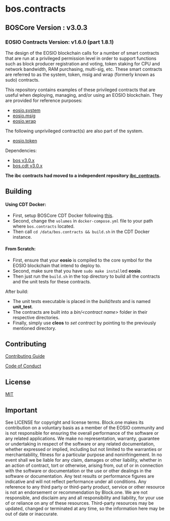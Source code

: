 # bos.contracts


## BOSCore Version : v3.0.3
### EOSIO Contracts Version: v1.6.0 (part 1.8.1)

The design of the EOSIO blockchain calls for a number of smart contracts that are run at a privileged permission level in order to support functions such as block producer registration and voting, token staking for CPU and network bandwidth, RAM purchasing, multi-sig, etc.  These smart contracts are referred to as the system, token, msig and wrap (formerly known as sudo) contracts.

This repository contains examples of these privileged contracts that are useful when deploying, managing, and/or using an EOSIO blockchain.  They are provided for reference purposes:

   * [eosio.system](https://github.com/boscore/bos.contracts/tree/master/eosio.system)
   * [eosio.msig](https://github.com/boscore/bos.contracts/tree/master/eosio.msig)
   * [eosio.wrap](https://github.com/boscore/bos.contracts/tree/master/eosio.wrap)

The following unprivileged contract(s) are also part of the system.
   * [eosio.token](https://github.com/boscore/bos.contracts/tree/master/eosio.token)

Dependencies:

* [bos v3.0.x](https://github.com/boscore/bos/releases)
* [bos.cdt v3.0.x](https://github.com/boscore/bos.cdt/releases)

__The ibc contracts had moved to a independent repository [ibc_contracts](https://github.com/boscore/ibc_contracts).__

## Building

   #### Using CDT Docker:
   * First, setup BOSCore CDT Docker following [this](https://github.com/boscore/bos.cdt/blob/master/docker/README.md).
   * Second, change the `volumes` in `docker-compose.yml` file to your path where `bos.contracts` located.
   * Then call `cd /data/bos.contracts && build.sh` in the CDT Docker instance.

   #### From Scratch:
   * First, ensure that your __eosio__ is compiled to the core symbol for the EOSIO blockchain that intend to deploy to.
   * Second, make sure that you have ```sudo make install```ed __eosio__.
   * Then just run the ```build.sh``` in the top directory to build all the contracts and the unit tests for these contracts.

After build:
* The unit tests executable is placed in the _build/tests_ and is named __unit_test__.
* The contracts are built into a _bin/\<contract name\>_ folder in their respective directories.
* Finally, simply use __cleos__ to _set contract_ by pointing to the previously mentioned directory.


## Contributing

[Contributing Guide](./CONTRIBUTING.md)

[Code of Conduct](./CONTRIBUTING.md#conduct)

## License

[MIT](./LICENSE)

## Important

See LICENSE for copyright and license terms.  Block.one makes its contribution on a voluntary basis as a member of the EOSIO community and is not responsible for ensuring the overall performance of the software or any related applications.  We make no representation, warranty, guarantee or undertaking in respect of the software or any related documentation, whether expressed or implied, including but not limited to the warranties or merchantability, fitness for a particular purpose and noninfringement. In no event shall we be liable for any claim, damages or other liability, whether in an action of contract, tort or otherwise, arising from, out of or in connection with the software or documentation or the use or other dealings in the software or documentation.  Any test results or performance figures are indicative and will not reflect performance under all conditions.  Any reference to any third party or third-party product, service or other resource is not an endorsement or recommendation by Block.one.  We are not responsible, and disclaim any and all responsibility and liability, for your use of or reliance on any of these resources. Third-party resources may be updated, changed or terminated at any time, so the information here may be out of date or inaccurate.
